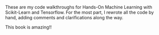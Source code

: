 These are my code walkthroughs for Hands-On Machine Learning with Scikit-Learn and Tensorflow. For the most part, I rewrote all the code by hand, adding comments and clarifications along the way. 

This book is amazing!!